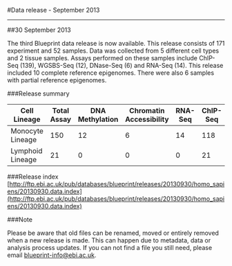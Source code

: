 #Data release -  September 2013
***

##30 September 2013

The third Blueprint data release is now available. This release consists of 171 experiment and 52 samples. Data was collected from 5 different cell types and 2 tissue samples. Assays performed on these samples include ChIP-Seq (139), WGSBS-Seq (12), DNase-Seq (6) and RNA-Seq (14). This release included 10 complete reference epigenomes. There were also 6 samples with partial reference epigenomes.

###Release summary

<div class="table-responsive">
<table summary="BLUEPRINT release 20130930" class="table table-striped">
<thead>
<tr>
<th>Cell Lineage</th>
<th>Total Assay</th>
<th>DNA Methylation</th>
<th>Chromatin Accessibility</th>
<th>RNA-Seq</th>
<th>ChIP-Seq</th>
</thead>
<tbody>
<tr>
<td>Monocyte Lineage</td>
<td>150</td>
<td>12</td>
<td>6</td>
<td>14</td>
<td>118</td>
<tr>
<tr>
<td>Lymphoid Lineage</td>
<td>21</td>
<td>0</td>
<td>0</td>
<td>0</td>
<td>21</td>
<tr>
</tbody>
</table> 
</div>


###Release index
[http://ftp.ebi.ac.uk/pub/databases/blueprint/releases/20130930/homo_sapiens/20130930.data.index](http://ftp.ebi.ac.uk/pub/databases/blueprint/releases/20130930/homo_sapiens/20130930.data.index)


###Note

Please be aware that old files can be renamed, moved or entirely removed when a new release is made. This can happen due to metadata, data or analysis process updates. If you can not find a file you still need, please email <a href='mailto:blueprint-info@ebi.ac.uk'>blueprint-info@ebi.ac.uk</a>.